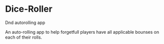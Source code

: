 # Dice-Roller
Dnd autorolling app

An auto-rolling app to help forgetfull players have all applicable bounses on each of their rolls.
